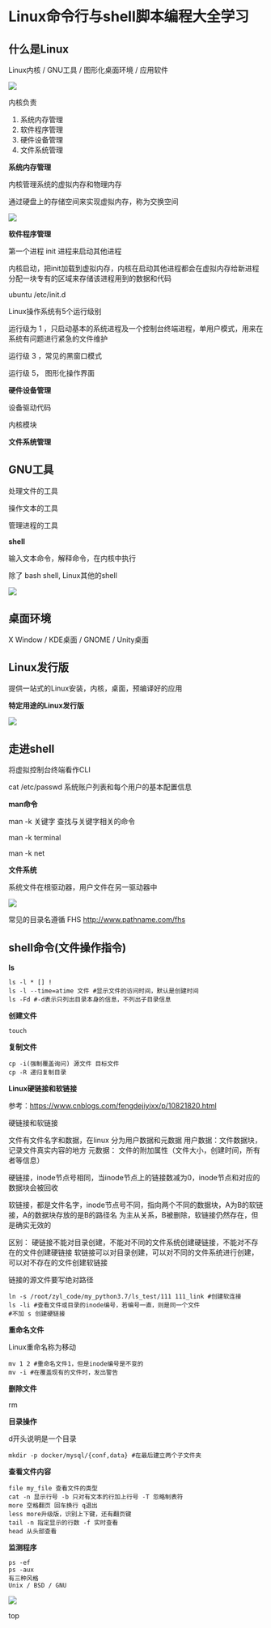 # Linux命令行与shell脚本编程大全学习

## 什么是Linux

Linux内核 / GNU工具 / 图形化桌面环境 / 应用软件

![](https://github.com/zyl-fun/pic/blob/master/%E4%BC%81%E4%B8%9A%E5%BE%AE%E4%BF%A1%E6%88%AA%E5%9B%BE_20200623101843.png?raw=true)

内核负责

1. 系统内存管理
2. 软件程序管理
3. 硬件设备管理
4. 文件系统管理

**系统内存管理**

内核管理系统的虚拟内存和物理内存

通过硬盘上的存储空间来实现虚拟内存，称为交换空间



![](https://github.com/zyl-fun/pic/blob/master/%E4%BC%81%E4%B8%9A%E5%BE%AE%E4%BF%A1%E6%88%AA%E5%9B%BE_20200623102827.png?raw=true)

**软件程序管理**

第一个进程 init 进程来启动其他进程

内核启动，把init加载到虚拟内存，内核在启动其他进程都会在虚拟内存给新进程分配一块专有的区域来存储该进程用到的数据和代码

ubuntu /etc/init.d

Linux操作系统有5个运行级别

运行级为 1 ，只启动基本的系统进程及一个控制台终端进程，单用户模式，用来在系统有问题进行紧急的文件维护

运行级 3 ，常见的黑窗口模式

运行级 5， 图形化操作界面

**硬件设备管理**

设备驱动代码

内核模块

**文件系统管理**

## GNU工具

处理文件的工具

操作文本的工具

管理进程的工具

**shell**

输入文本命令，解释命令，在内核中执行

除了 bash shell, Linux其他的shell

![](https://github.com/zyl-fun/pic/blob/master/%E4%BC%81%E4%B8%9A%E5%BE%AE%E4%BF%A1%E6%88%AA%E5%9B%BE_20200623105523.png?raw=true)

## 桌面环境

X Window / KDE桌面 / GNOME / Unity桌面

## Linux发行版

提供一站式的Linux安装，内核，桌面，预编译好的应用

**特定用途的Linux发行版**

![](https://github.com/zyl-fun/pic/blob/master/%E4%BC%81%E4%B8%9A%E5%BE%AE%E4%BF%A1%E6%88%AA%E5%9B%BE_20200623110342.png?raw=true)

## 走进shell

将虚拟控制台终端看作CLI

cat /etc/passwd 系统账户列表和每个用户的基本配置信息

**man命令**

man -k 关键字 查找与关键字相关的命令

man -k terminal

man -k net

**文件系统**

系统文件在根驱动器，用户文件在另一驱动器中

![](https://github.com/zyl-fun/pic/blob/master/%E4%BC%81%E4%B8%9A%E5%BE%AE%E4%BF%A1%E6%88%AA%E5%9B%BE_20200623113121.png?raw=true)

常见的目录名遵循 FHS http://www.pathname.com/fhs

## shell命令(文件操作指令)

**ls**

```shell
ls -l * [] !
ls -l --time=atime 文件 #显示文件的访问时间，默认是创建时间
ls -Fd #-d表示只列出目录本身的信息，不列出子目录信息
```

**创建文件**

```shell
touch
```

**复制文件**

```shell
cp -i(强制覆盖询问) 源文件 目标文件
cp -R 递归复制目录
```

**Linux硬链接和软链接**

参考：https://www.cnblogs.com/fengdejiyixx/p/10821820.html

硬链接和软链接

文件有文件名字和数据，在linux 分为用户数据和元数据
用户数据：文件数据块，记录文件真实内容的地方
元数据： 文件的附加属性（文件大小，创建时间，所有者等信息）

硬链接，inode节点号相同，当inode节点上的链接数减为0，inode节点和对应的数据块会被回收

软链接，都是文件名字，inode节点号不同，指向两个不同的数据块，A为B的软链接，A的数据块存放的是B的路径名
为主从关系，B被删除，软链接仍然存在，但是确实无效的

区别：
硬链接不能对目录创建，不能对不同的文件系统创建硬链接，不能对不存在的文件创建硬链接
软链接可以对目录创建，可以对不同的文件系统进行创建，可以对不存在的文件创建软链接

链接的源文件要写绝对路径

```shell
ln -s /root/zyl_code/my_python3.7/ls_test/111 111_link #创建软连接
ls -li #查看文件或目录的inode编号，若编号一直，则是同一个文件
#不加 s 创建硬链接
```

**重命名文件**

Linux重命名称为移动

```shell
mv 1 2 #重命名文件1，但是inode编号是不变的
mv -i #在覆盖现有的文件时，发出警告
```

**删除文件**

rm

**目录操作**

d开头说明是一个目录

```shell
mkdir -p docker/mysql/{conf,data} #在最后建立两个子文件夹
```

**查看文件内容**

```shell
file my_file 查看文件的类型
cat -n 显示行号 -b 只对有文本的行加上行号 -T 忽略制表符
more 空格翻页 回车换行 q退出
less more升级版，识别上下键，还有翻页键
tail -n 指定显示的行数 -f 实时查看
head 从头部查看
```

**监测程序**

```shell
ps -ef 
ps -aux
有三种风格
Unix / BSD / GNU
```



![](https://github.com/zyl-fun/pic/blob/master/%E4%BC%81%E4%B8%9A%E5%BE%AE%E4%BF%A1%E6%88%AA%E5%9B%BE_20200623142513.png?raw=true)

top



















